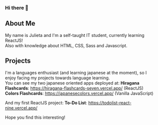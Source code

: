 ### Hi there 👋

## About Me
My name is Julieta and I'm a self-taught IT student, currently learning ReactJS!  
Also with knowledge about HTML, CSS, Sass and Javascript.  

## Projects
I'm a languages enthusiast (and learning japanese at the moment), so I enjoy facing my projects towards language learning.  
You can see my two japanese oriented apps deployed at:
**Hiragana Flashcards**: https://hiragana-flashcards-seven.vercel.app/ (ReactJS)
**Colors Flashcards**: https://japanesecolors.vercel.app/ (Vanilla JavaScript)

And my first ReactJS project:
**To-Do List**: https://todolist-react-nine.vercel.app/  
  
Hope you find this interesting!
